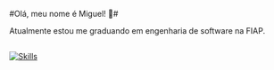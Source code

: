 #Olá, meu nome é Miguel! 🤙#

Atualmente estou me graduando em engenharia de software na FIAP.

##

[![Skills](https://devicons.dev.br/icons?icon=Python,html,css,javascript,astro,figma,linux&theme=dark)](https://devicons.dev.br/)
